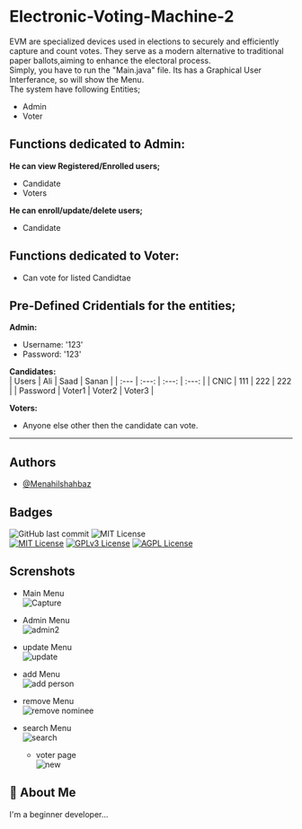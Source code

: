 # Electronic-Voting-Machine-2

EVM are specialized devices used in elections to securely and efficiently capture and count votes. They serve as a modern alternative to traditional paper ballots,aiming to enhance the electoral process.  <br>
Simply, you have to run the "Main.java" file. Its has a Graphical User Interferance, so will show the Menu. <br>
The system have following Entities;
- Admin
- Voter
   
## Functions dedicated to Admin: <br>
**He can view Registered/Enrolled users;**
- Candidate
- Voters  <br>

**He can enroll/update/delete users;**
- Candidate

## Functions dedicated to Voter: <br>
- Can vote for listed Candidtae

## Pre-Defined Cridentials for the entities;

**Admin:** <br>
- Username: '123'
- Password: '123' <br>

**Candidates:** <br>
| Users     | Ali     | Saad     | Sanan     |
| :---      |   :---:   |      :---: |      :---: |
| CNIC  | 111     | 222 | 222 |
| Password  | Voter1       | Voter2    | Voter3    |

**Voters:** <br>
- Anyone else other then the candidate can vote.

-----------------------------------------------------------------------------
## Authors

- [@Menahilshahbaz](https://github.com/Menahilshahbaz)

## Badges
![GitHub last commit](https://img.shields.io/github/last-commit/itstayyabniazi/Electronic-Voting-Machine)
![MIT License](https://img.shields.io/badge/Version-0.5-blue) <br>
[![MIT License](https://img.shields.io/badge/License-MIT-green.svg)](https://choosealicense.com/licenses/mit/)
[![GPLv3 License](https://img.shields.io/badge/License-GPL%20v3-yellow.svg)](https://opensource.org/licenses/)
[![AGPL License](https://img.shields.io/badge/license-AGPL-blue.svg)](http://www.gnu.org/licenses/agpl-3.0)


## Screnshots
 - Main Menu <br>
![Capture](https://github.com/user-attachments/assets/0f85b6b7-a336-4da2-831c-53c3b6670488)

- Admin Menu <br>
![admin2](https://github.com/user-attachments/assets/fe9a7cd1-7ec9-46c3-ad23-d6d3eafded3a)
- update Menu <br>
![update](https://github.com/user-attachments/assets/170abc63-86ba-45b8-ab9a-3566b4db31f8)
 - add Menu <br>
![add person](https://github.com/user-attachments/assets/9840e097-54d4-4a02-bfed-ebb6504c6dee)
- remove Menu <br>
![remove nominee](https://github.com/user-attachments/assets/eec65e71-7217-48c8-86a3-2285c0a3dd42)
- search Menu <br>
![search](https://github.com/user-attachments/assets/e880f4cc-16a9-4ee2-962e-e40702cd5d1a)
  - voter page <br>
![new](https://github.com/user-attachments/assets/05b142c3-a767-4971-a0d8-59cc2d78563c)


## 🚀 About Me
I'm a beginner developer...

